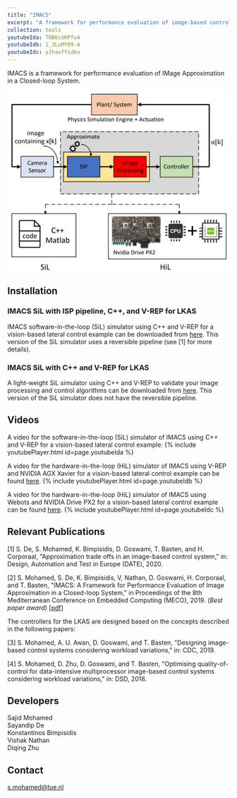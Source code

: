 ```yaml
---
title: "IMACS"
excerpt: "A framework for performance evaluation of image-based control systems<br/>"
collection: tools
youtubeIda: TOB6sSKPfu4
youtubeIdb: 1_JLuMY09-A
youtubeIdc: yJhavfYidko
---
```

IMACS is a framework for performance evaluation of IMage Approximation in a Closed-loop System.

<p align="center">
  <img src='/images/IMACS.JPG' width="600">
</p>

## Installation

### IMACS SiL with ISP pipeline, C++, and V-REP for LKAS
IMACS software-in-the-loop (SiL) simulator using C++ and V-REP for a vision-based lateral control example can be downloaded from [here](https://github.com/sayandipde/approx_ibc). This version of the SiL simulator uses a reversible pipeline (see [1] for more details).

### IMACS SiL with C++ and V-REP for LKAS
A light-weight SiL simulator using C++ and V-REP to validate your image processing and control algorithms can be downloaded from [here](https://github.com/sajid-mohamed/cppVrepLKAS). This version of the SiL simulator does not have the reversible pipeline.

## Videos

A video for the software-in-the-loop (SiL) simulator of IMACS using C++ and V-REP for a vision-based lateral control example:
{% include youtubePlayer.html id=page.youtubeIda %}

A video for the hardware-in-the-loop (HiL) simulator of IMACS using V-REP and NVIDIA AGX Xavier for a vision-based lateral control example can be found [here](https://youtu.be/1_JLuMY09-A).
{% include youtubePlayer.html id=page.youtubeIdb %}

A video for the hardware-in-the-loop (HiL) simulator of IMACS using Webots and NVIDIA Drive PX2 for a vision-based lateral control example can be found [here](https://youtu.be/yJhavfYidko).
{% include youtubePlayer.html id=page.youtubeIdc %}

## Relevant Publications

[1] S. De, S. Mohamed, K. Bimpisidis, D. Goswami, T. Basten, and H. Corporaal, "Approximation trade offs in an image-based control system," in: Design, Automation and Test in Europe (DATE), 2020.

[2] S. Mohamed, S. De, K. Bimpisidis, V, Nathan, D. Goswami, H. Corporaal, and T. Basten,  "IMACS: A Framework for Performance Evaluation of Image Approximation in a Closed-loop System," in Proceedings of the 8th Mediterranean Conference on Embedded Computing (MECO),  2019. (*Best paper award*) [[pdf]](https://pure.tue.nl/ws/portalfiles/portal/131905081/IMACS.pdf)

The controllers for the LKAS are designed based on the concepts described in the following papers:

[3] S. Mohamed, A. U. Awan, D. Goswami, and T. Basten, "Designing image-based control systems considering workload variations," in: CDC, 2019.

[4] S. Mohamed, D. Zhu, D. Goswami, and T. Basten, "Optimising quality-of-control for data-intensive multiprocessor image-based control systems considering workload variations," in: DSD, 2018.

## Developers

Sajid Mohamed <br/>
Sayandip De <br/>
Konstantinos Bimpisidis <br/>
Vishak Nathan <br/>
Diqing Zhu

## Contact
[s.mohamed@tue.nl](mailto:s.mohamed@tue.nl)
